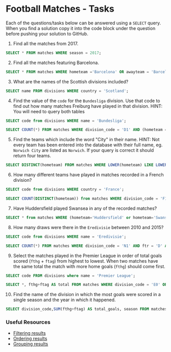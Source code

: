 # Football Matches - Tasks

Each of the questions/tasks below can be answered using a `SELECT` query. When you find a solution copy it into the code block under the question before pushing your solution to GitHub.

1) Find all the matches from 2017.

```sql
SELECT * FROM matches WHERE season = 2017;


```

2) Find all the matches featuring Barcelona.

```sql
SELECT * FROM matches WHERE hometeam ='Barcelona' OR awayteam = 'Barcelona';


```

3) What are the names of the Scottish divisions included?

```sql
SELECT name FROM divisions WHERE country = 'Scotland';


```

4) Find the value of the `code` for the `Bundesliga` division. Use that code to find out how many matches Freiburg have played in that division. HINT: You will need to query both tables

```sql
SELECT code from divisions WHERE name = 'Bundesliga';

SELECT COUNT(*) FROM matches WHERE division_code = 'D1' AND (hometeam = 'Freiburg' OR awayteam = 'Freiburg');

```

5)  Find the teams which include the word "City" in their name. HINT: Not every team has been entered into the database with their full name, eg. `Norwich City` are listed as `Norwich`. If your query is correct it should return four teams.

```sql
SELECT DISTINCT(hometeam) FROM matches WHERE LOWER(hometeam) LIKE LOWER('%city%');


```

6) How many different teams have played in matches recorded in a French division?

```sql
SELECT code from divisions WHERE country = 'France';

SELECT COUNT(DISTINCT(hometeam)) from matches WHERE division_code = 'F1' OR division_code = 'F2';

```

7) Have Huddersfield played Swansea in any of the recorded matches?

```sql
SELECT * from matches WHERE (hometeam='Huddersfield' or hometeam='Swansea') AND (awayteam='Huddersfield' or awayteam='Swansea');


```

8) How many draws were there in the `Eredivisie` between 2010 and 2015?

```sql
SELECT code from divisions WHERE name = 'Eredivisie';

SELECT COUNT(*) FROM matches WHERE division_code = 'N1' AND ftr = 'D' AND (season BETWEEN 2010 AND 2015);


```

9) Select the matches played in the Premier League in order of total goals scored (`fthg` + `ftag`) from highest to lowest. When two matches have the same total the match with more home goals (`fthg`) should come first. 

```sql
SELECT code FROM divisions where name = 'Premier League';

SELECT *, fthg+ftag AS total FROM matches WHERE division_code = 'E0' ORDER BY total DESC, fthg DESC;


```

10) Find the name of the division in which the most goals were scored in a single season and the year in which it happened.

```sql
SELECT division_code,SUM(fthg+ftag) AS total_goals, season FROM matches GROUP BY division_code, season ORDER BY total_goals DESC;


```

### Useful Resources

- [Filtering results](https://www.w3schools.com/sql/sql_where.asp)
- [Ordering results](https://www.w3schools.com/sql/sql_orderby.asp)
- [Grouping results](https://www.w3schools.com/sql/sql_groupby.asp)